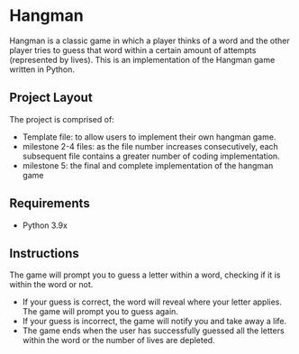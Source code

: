 # Hangman
Hangman is a classic game in which a player thinks of a word and the other player tries to guess that word within a certain amount of attempts (represented by lives).
This is an implementation of the Hangman game written in Python.

## Project Layout
The project is comprised of:
- Template file: to allow users to implement their own hangman game.
- milestone 2-4 files: as the file number increases consecutively, each subsequent file contains a greater number of coding implementation.
- milestone 5: the final and complete implementation of the hangman game  

## Requirements
- Python 3.9x

## Instructions
The game will prompt you to guess a letter within a word, checking if it is within the word or not.
- If your guess is correct, the word will reveal where your letter applies. The game will prompt you to guess again.
- If your guess is incorrect, the game will notify you and take away a life.
- The game ends when the user has successfully guessed all the letters within the word or the number of lives are depleted.
